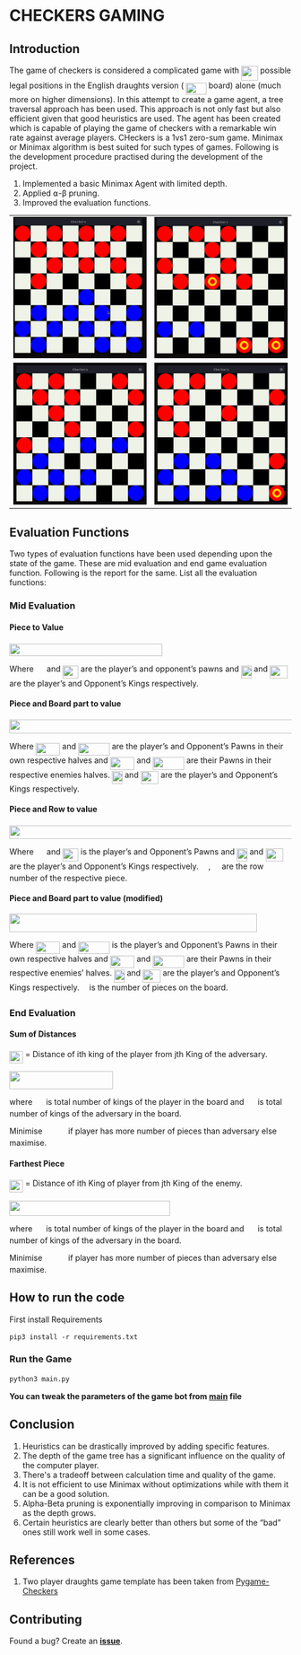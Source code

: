 # CHECKERS GAMING

## Introduction

The game of checkers is considered a complicated game with <img src="/tex/dbab8293b66086459d4464168538e091.svg?invert_in_darkmode&sanitize=true" align=middle width=29.54351234999999pt height=26.76175259999998pt/> possible legal positions in the English draughts version ( <img src="/tex/5786a8e466b20e868a9d801cbb6c4521.svg?invert_in_darkmode&sanitize=true" align=middle width=36.52961069999999pt height=21.18721440000001pt/> board) alone (much more on higher dimensions). In this attempt to create a game agent, a tree traversal approach has been used. This approach is not only fast but also efficient given that good heuristics are used. The agent has been created which is capable of playing the game of checkers with a remarkable win rate against average players. CHeckers is a 1vs1 zero-sum game. Minimax or Minimax algorithm is best suited for such types of games. Following is the development procedure practised during the development of the project.

1. Implemented a basic Minimax Agent with limited depth.
2. Applied ⍺-β pruning.
3. Improved the evaluation functions.

<table>
    <tr>
        <td><img src="imgs/checker_gif_1.gif" alt="AI vs Player I"></td>
        <td><img src="imgs/checker_gif_4.gif" alt="AI vs Player II"></td>
    </tr>
    <tr>
        <td><img src="imgs/checker_gif_7.gif" alt="AI vs Player I"></td>
        <td><img src="imgs/checker_gif_8.gif" alt="AI vs AI II"></td>
    </tr>
</table>

## Evaluation Functions

Two types of evaluation functions have been used depending upon the state of the game. These are mid evaluation and end game evaluation function. Following is the report for the same.
List all the evaluation functions:

### Mid Evaluation

#### Piece to Value

<img src="/tex/bf0a32a5f35b6300f9b8952604ae4499.svg?invert_in_darkmode&sanitize=true" align=middle width=273.21628949999996pt height=22.465723500000017pt/>

Where <img src="/tex/ef0de0b48cb187b636ae34b0aea8c1db.svg?invert_in_darkmode&sanitize=true" align=middle width=15.20454704999999pt height=22.465723500000017pt/> and <img src="/tex/9bb870c8b2e1c548bbfae64f1f287b01.svg?invert_in_darkmode&sanitize=true" align=middle width=28.199971799999986pt height=22.465723500000017pt/> are the player’s and opponent’s pawns and <img src="/tex/655ca15e2b101fb431577b12d4442580.svg?invert_in_darkmode&sanitize=true" align=middle width=18.61211054999999pt height=22.465723500000017pt/> and <img src="/tex/0bbd4f73c8c87e1bf32d188183e057ec.svg?invert_in_darkmode&sanitize=true" align=middle width=31.607535299999988pt height=22.465723500000017pt/> are the player’s and Opponent’s Kings respectively.

#### Piece and Board part to value

<img src="/tex/35f6dbbfe732e7296273ed13dd89bc75.svg?invert_in_darkmode&sanitize=true" align=middle width=613.57211025pt height=24.65753399999998pt/>

Where <img src="/tex/1506c48c2e589e3eb1276d619c08abc6.svg?invert_in_darkmode&sanitize=true" align=middle width=43.04128784999999pt height=22.465723500000017pt/> and <img src="/tex/0fca7f06c4e7b48a1626a0222076e53c.svg?invert_in_darkmode&sanitize=true" align=middle width=56.03671259999999pt height=22.465723500000017pt/> are the player’s and Opponent’s Pawns in their own respective halves and <img src="/tex/799e49842e138209ff82830d45ab7d28.svg?invert_in_darkmode&sanitize=true" align=middle width=43.28669234999999pt height=22.465723500000017pt/> and <img src="/tex/e06f07044ecba1e22f83d6b32b22410b.svg?invert_in_darkmode&sanitize=true" align=middle width=56.28211709999999pt height=22.465723500000017pt/> are their Pawns in their respective enemies halves.
<img src="/tex/655ca15e2b101fb431577b12d4442580.svg?invert_in_darkmode&sanitize=true" align=middle width=18.61211054999999pt height=22.465723500000017pt/> and <img src="/tex/0bbd4f73c8c87e1bf32d188183e057ec.svg?invert_in_darkmode&sanitize=true" align=middle width=31.607535299999988pt height=22.465723500000017pt/> are the player’s and Opponent’s Kings respectively.

#### Piece and Row to value

<img src="/tex/f2e6ee47dada6de07618ebd5e8e7dc06.svg?invert_in_darkmode&sanitize=true" align=middle width=535.8073182pt height=24.65753399999998pt/>

Where <img src="/tex/ef0de0b48cb187b636ae34b0aea8c1db.svg?invert_in_darkmode&sanitize=true" align=middle width=15.20454704999999pt height=22.465723500000017pt/> and <img src="/tex/9bb870c8b2e1c548bbfae64f1f287b01.svg?invert_in_darkmode&sanitize=true" align=middle width=28.199971799999986pt height=22.465723500000017pt/> is the player’s and Opponent’s Pawns and <img src="/tex/655ca15e2b101fb431577b12d4442580.svg?invert_in_darkmode&sanitize=true" align=middle width=18.61211054999999pt height=22.465723500000017pt/> and <img src="/tex/0bbd4f73c8c87e1bf32d188183e057ec.svg?invert_in_darkmode&sanitize=true" align=middle width=31.607535299999988pt height=22.465723500000017pt/> are the player’s and Opponent’s Kings respectively. <img src="/tex/212f899c5235a861a1f6146dc8d1582f.svg?invert_in_darkmode&sanitize=true" align=middle width=13.520829299999992pt height=14.15524440000002pt/>, <img src="/tex/3cf87ea38a615ed99e0232f8ed9431fe.svg?invert_in_darkmode&sanitize=true" align=middle width=12.067218899999991pt height=14.15524440000002pt/> are the row number of the respective piece.

#### Piece and Board part to value (modified)

<img src="/tex/06566d53dff3c19f365551bb5ba11162.svg?invert_in_darkmode&sanitize=true" align=middle width=442.48182660000003pt height=33.20539859999999pt/>

Where <img src="/tex/1506c48c2e589e3eb1276d619c08abc6.svg?invert_in_darkmode&sanitize=true" align=middle width=43.04128784999999pt height=22.465723500000017pt/> and <img src="/tex/0fca7f06c4e7b48a1626a0222076e53c.svg?invert_in_darkmode&sanitize=true" align=middle width=56.03671259999999pt height=22.465723500000017pt/> is the player’s and Opponent’s Pawns in their own respective halves and <img src="/tex/799e49842e138209ff82830d45ab7d28.svg?invert_in_darkmode&sanitize=true" align=middle width=43.28669234999999pt height=22.465723500000017pt/> and <img src="/tex/e06f07044ecba1e22f83d6b32b22410b.svg?invert_in_darkmode&sanitize=true" align=middle width=56.28211709999999pt height=22.465723500000017pt/> are their Pawns in their respective enemies’ halves. <img src="/tex/655ca15e2b101fb431577b12d4442580.svg?invert_in_darkmode&sanitize=true" align=middle width=18.61211054999999pt height=22.465723500000017pt/> and <img src="/tex/0bbd4f73c8c87e1bf32d188183e057ec.svg?invert_in_darkmode&sanitize=true" align=middle width=31.607535299999988pt height=22.465723500000017pt/> are the player’s and Opponent’s Kings respectively. <img src="/tex/55a049b8f161ae7cfeb0197d75aff967.svg?invert_in_darkmode&sanitize=true" align=middle width=9.86687624999999pt height=14.15524440000002pt/> is the number of pieces on the board.

### End Evaluation

#### Sum of Distances

<img src="/tex/68929b64645e6d7f6c50194224fea764.svg?invert_in_darkmode&sanitize=true" align=middle width=24.365003849999987pt height=22.465723500000017pt/> = Distance of ith king of the player from jth King of the adversary.

<img src="/tex/2dcc18a587457bfd193aaddbc8fdde0f.svg?invert_in_darkmode&sanitize=true" align=middle width=184.99128284999998pt height=31.75825949999999pt/>

where <img src="/tex/3c7e3568fa1625fede3ff436bfec732d.svg?invert_in_darkmode&sanitize=true" align=middle width=16.41942389999999pt height=14.15524440000002pt/> is total number of kings of the player in the board and <img src="/tex/3ff44da77b122337fa0f84a268ccf932.svg?invert_in_darkmode&sanitize=true" align=middle width=16.41942389999999pt height=14.15524440000002pt/> is total number of kings of the adversary in the board.

Minimise <img src="/tex/6c315990d0571215c3ee124e84a53921.svg?invert_in_darkmode&sanitize=true" align=middle width=38.31442724999999pt height=14.15524440000002pt/> if player has more number of pieces than adversary else maximise.

#### Farthest Piece

<img src="/tex/68929b64645e6d7f6c50194224fea764.svg?invert_in_darkmode&sanitize=true" align=middle width=24.365003849999987pt height=22.465723500000017pt/> = Distance of ith King of player from jth King of the enemy.

<img src="/tex/a0264dd532c39c450135dbf9adcaf5e5.svg?invert_in_darkmode&sanitize=true" align=middle width=286.8996504pt height=26.438629799999987pt/>

where <img src="/tex/3c7e3568fa1625fede3ff436bfec732d.svg?invert_in_darkmode&sanitize=true" align=middle width=16.41942389999999pt height=14.15524440000002pt/> is total number of kings of the player in the board and <img src="/tex/3ff44da77b122337fa0f84a268ccf932.svg?invert_in_darkmode&sanitize=true" align=middle width=16.41942389999999pt height=14.15524440000002pt/> is total number of kings of the adversary in the board.

Minimise <img src="/tex/6c315990d0571215c3ee124e84a53921.svg?invert_in_darkmode&sanitize=true" align=middle width=38.31442724999999pt height=14.15524440000002pt/> if player has more number of pieces than adversary else maximise.

## How to run the code

First install Requirements

```
pip3 install -r requirements.txt
```

### Run the Game

```bash
python3 main.py
```

**You can tweak the parameters of the game bot from [main](main.py) file**

## Conclusion

1. Heuristics can be drastically improved by adding specific features.
2. The depth of the game tree has a significant influence on the quality of the computer player.
3. There's a tradeoff between calculation time and quality of the game.
4. It is not efficient to use Minimax without optimizations while with them it can be a good solution.
5. Alpha-Beta pruning is exponentially improving in comparison to Minimax as the depth grows.
6. Certain heuristics are clearly better than others but some of the “bad” ones still work well in some cases.

## References

1. Two player draughts game template has been taken from [Pygame-Checkers](https://github.com/everestwitman/Pygame-Checkers/)

## Contributing

Found a bug? Create an **[issue](https://github.com/Hsankesara/Draughts-AI/issues/new)**.
